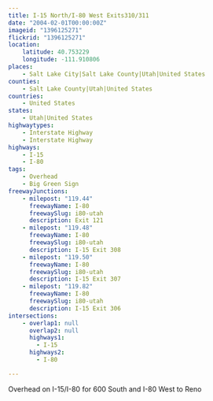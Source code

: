 ```yaml
---
title: I-15 North/I-80 West Exits310/311
date: "2004-02-01T00:00:00Z"
imageid: "1396125271"
flickrid: "1396125271"
location:
    latitude: 40.753229
    longitude: -111.910806
places:
    - Salt Lake City|Salt Lake County|Utah|United States
counties:
    - Salt Lake County|Utah|United States
countries:
    - United States
states:
    - Utah|United States
highwaytypes:
    - Interstate Highway
    - Interstate Highway
highways:
    - I-15
    - I-80
tags:
    - Overhead
    - Big Green Sign
freewayJunctions:
    - milepost: "119.44"
      freewayName: I-80
      freewaySlug: i80-utah
      description: Exit 121
    - milepost: "119.48"
      freewayName: I-80
      freewaySlug: i80-utah
      description: I-15 Exit 308
    - milepost: "119.50"
      freewayName: I-80
      freewaySlug: i80-utah
      description: I-15 Exit 307
    - milepost: "119.82"
      freewayName: I-80
      freewaySlug: i80-utah
      description: I-15 Exit 306
intersections:
    - overlap1: null
      overlap2: null
      highways1:
        - I-15
      highways2:
        - I-80

---
```

Overhead on I-15/I-80 for 600 South and I-80 West to Reno